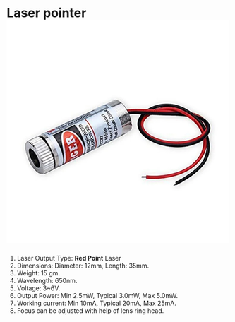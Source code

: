 

# Laser pointer![](./assets/laser.jpg)

1. Laser Output Type: **Red Point** Laser
2. Dimensions: Diameter: 12mm, Length: 35mm.
3. Weight: 15 gm.
4. Wavelength: 650nm.
5. Voltage: 3~6V.
6. Output Power: Min 2.5mW, Typical 3.0mW, Max 5.0mW.
7. Working current: Min 10mA, Typical 20mA, Max 25mA.
8. Focus can be adjusted with help of lens ring head.